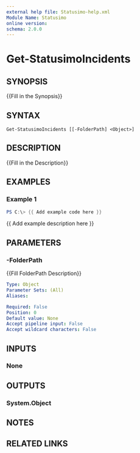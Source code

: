 ```yaml
---
external help file: Statusimo-help.xml
Module Name: Statusimo
online version:
schema: 2.0.0
---
```


# Get-StatusimoIncidents

## SYNOPSIS
{{Fill in the Synopsis}}

## SYNTAX

```
Get-StatusimoIncidents [[-FolderPath] <Object>]
```

## DESCRIPTION
{{Fill in the Description}}

## EXAMPLES

### Example 1
```powershell
PS C:\> {{ Add example code here }}
```

{{ Add example description here }}

## PARAMETERS

### -FolderPath
{{Fill FolderPath Description}}

```yaml
Type: Object
Parameter Sets: (All)
Aliases:

Required: False
Position: 0
Default value: None
Accept pipeline input: False
Accept wildcard characters: False
```

## INPUTS

### None

## OUTPUTS

### System.Object
## NOTES

## RELATED LINKS
